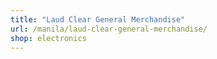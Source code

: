 ```yaml
---
title: "Laud Clear General Merchandise"
url: /manila/laud-clear-general-merchandise/
shop: electronics
---
```

